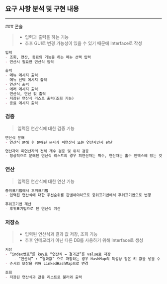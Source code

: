 ## 요구 사항 분석 및 구현 내용
<hr>
### 콘솔

> - 입력과 출력을 하는 기능
> - 추후 GUI로 변경 가능성이 있을 수 있기 때문에 Interface로 작성
>

```markdown
입력
- 조회, 연산, 종료의 기능을 하는 메뉴 선택 입력
- 연산시 필요한 연산식 입력

출력
- 메뉴 메시지 출력
- 메뉴 선택 메시지 출력
- 연산식 출력
- 에러 메시지 출력
- 연산식, 연산 값 출력
- 저장된 연산식 리스트 출력(조회 기능)
- 종료 메시지 출력
```

### 검증

> 입력된 연산식에 대한 검증 기능
> 

```markdown
연산식 분해
- 연산식 분해 후 분해된 문자가 피연산자 또는 연산자인지 판단

연산자와 피연산자의 전체 개수 검증 및 위치 검증
- 정상적으로 분해된 연산식 리스트의 경우 피연산자는 짝수, 연산자는 홀수 인덱스에 있는 것으로 판단한다.
```

### 연산

> 입력된 연산식에 대한 연산 기능
> 
> 

```markdown
중위표기법에서 후위표기법
- 입력된 연산식에 대한 우선순위를 판별해야하므로 중위표기법에서 후위표기법으로 변경

후위표기법 계산
- 후위표기법으로 된 연산식 계산
```

### 저장소

> - 입력된 연산식과 결과 값 저장, 조회 기능
> - 추후 인메모리가 아닌 다른 DB를 사용하기 위해 Interface로 생성
> 

```markdown
저장
- “index번호“를 key로 “연산식 = 결과값”를 value로 저장
    - “연산식” : “결과값” 으로 저장하는 경우 HashMap의 특성상 같은 키 값을 넣을 수 없기 때문에 중복된 연산식이 들어오는 경우 하나로 나타날 수 있기 때문에 Index번호를 Key로 작성
- 순서의 보장을 위해 LinkedHashMap으로 변경

조회
- 저장된 연산식과 값을 리스트로 불러와 출력
```
